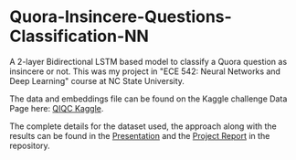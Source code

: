 # Quora-Insincere-Questions-Classification-NN
A 2-layer Bidirectional LSTM based model to classify a Quora question as insincere or not. This was my project in "ECE 542: Neural Networks and Deep Learning" course at NC State University.

The data and embeddings file can be found on the Kaggle challenge Data Page here: [QIQC Kaggle](https://www.kaggle.com/c/quora-insincere-questions-classification/data/).

The complete details for the dataset used, the approach along with the results can be found in the [Presentation](ECE542_Final_Project_Presentation.pdf) and the [Project Report](ECE542_Final_Project_Report.pdf) in the repository.
